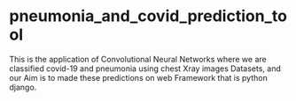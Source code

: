 # pneumonia_and_covid_prediction_tool
This is the application of Convolutional Neural Networks where we are classified covid-19 and pneumonia using chest Xray  images Datasets, and our Aim is to made these predictions on web Framework  that is python django.
